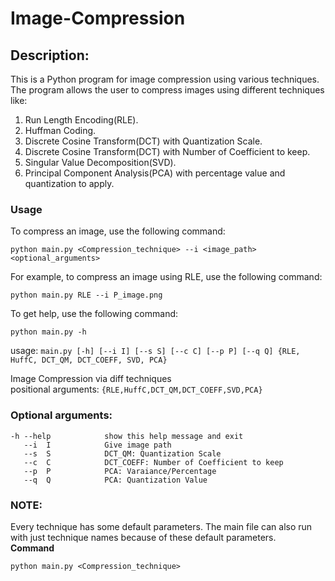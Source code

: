 # Image-Compression

## Description: 
This is a Python program for image compression using various techniques. The program allows the user to compress images using different techniques like: <br>
1. Run Length Encoding(RLE).
2. Huffman Coding.
3. Discrete Cosine Transform(DCT) with  Quantization Scale.
4. Discrete Cosine Transform(DCT) with Number of Coefficient to keep.
5. Singular Value Decomposition(SVD).
6. Principal Component Analysis(PCA) with percentage value and quantization to apply.

### Usage
To compress an image, use the following command:
```
python main.py <Compression_technique> --i <image_path> <optional_arguments>
```
For example, to compress an image using RLE, use the following command:
```
python main.py RLE --i P_image.png 
```
To get help, use the following command:
```
python main.py -h 
```

usage: ``` main.py [-h] [--i I] [--s S] [--c C] [--p P] [--q Q] {RLE, HuffC, DCT_QM, DCT_COEFF, SVD, PCA} ```

Image Compression via diff techniques <br>
positional arguments:
 ``` {RLE,HuffC,DCT_QM,DCT_COEFF,SVD,PCA} ```

### Optional arguments: <br>
 ```
 -h --help            show this help message and exit  
    --i  I            Give image path 
    --s  S            DCT_QM: Quantization Scale     
    --c  C            DCT_COEFF: Number of Coefficient to keep 
    --p  P            PCA: Varaiance/Percentage 
    --q  Q            PCA: Quantization Value   
```
### NOTE: 
Every technique has some default parameters. The main file can also run with just technique names because of these default parameters.<br>
**Command**
```
python main.py <Compression_technique>
```

